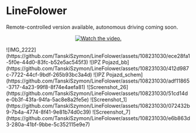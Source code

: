 # LineFolower
Remote-controlled version available, autonomous driving coming soon.
<p align="center">
  <a href="https://www.youtube.com/watch?v=52OadkTGyIU">
     <img src="https://img.youtube.com/vi/52OadkTGyIU/0.jpg" alt="Watch the video.">
  </a>
</p>
![IMG_2222](https://github.com/TanskiSzymon/LineFolower/assets/108231030/ece28fa1-5f0e-44d0-83fc-b52e5ac545f3)
![IPZ Pojazd_bb](https://github.com/TanskiSzymon/LineFolower/assets/108231030/412d987c-7722-44cf-9bdf-265b93bc3a4d)
![IPZ Pojazd_schem](https://github.com/TanskiSzymon/LineFolower/assets/108231030/adf11865-3717-4a23-99f8-8f74e4aefa81)
![Screenshot_26](https://github.com/TanskiSzymon/LineFolower/assets/108231030/51cd14de-0b3f-43fa-94fa-5ac8e8a2fe5e)
![Screenshot_1](https://github.com/TanskiSzymon/LineFolower/assets/108231030/072432b9-7b4a-4774-8f41-9e81b74d0c39)
![Screenshot_7](https://github.com/TanskiSzymon/LineFolower/assets/108231030/e6b863d3-280a-41bf-9bbe-5c352115e9e7)
